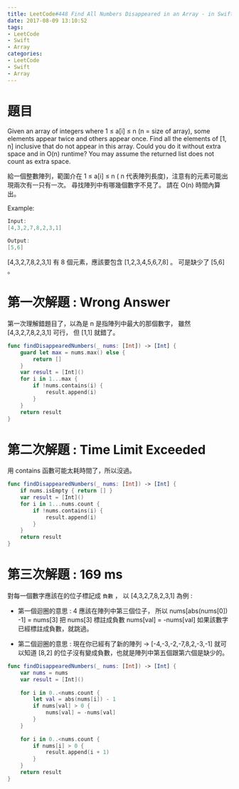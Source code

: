 ```yaml
---
title: LeetCode#448 Find All Numbers Disappeared in an Array - in Swift
date: 2017-08-09 13:10:52
tags:
- LeetCode
- Swift
- Array
categories: 
- LeetCode
- Swift
- Array
---
```



# 題目
Given an array of integers where 1 ≤ a[i] ≤ n (n = size of array), some elements appear twice and others appear once.
Find all the elements of [1, n] inclusive that do not appear in this array.
Could you do it without extra space and in O(n) runtime? You may assume the returned list does not count as extra space.

給一個整數陣列，範圍介在 1 ≤ a[i] ≤ n ( n 代表陣列長度)，注意有的元素可能出現兩次有一只有一次。
尋找陣列中有哪幾個數字不見了。 請在 O(n) 時間內算出。



Example:
``` swift
Input:
[4,3,2,7,8,2,3,1]

Output:
[5,6]
```

[4,3,2,7,8,2,3,1] 有 8 個元素，應該要包含 [1,2,3,4,5,6,7,8] 。
可是缺少了 [5,6] 。


# 第一次解題 : Wrong Answer
第一次理解錯題目了，以為是 n 是指陣列中最大的那個數字，
雖然 [4,3,2,7,8,2,3,1] 可行， 但 [1,1] 就錯了。


``` swift
func findDisappearedNumbers(_ nums: [Int]) -> [Int] {
    guard let max = nums.max() else {
        return []
    }
    var result = [Int]()
    for i in 1...max {
        if !nums.contains(i) {
            result.append(i)
        }
    }
    return result
}
```


# 第二次解題 : Time Limit Exceeded
用 contains 函數可能太耗時間了，所以沒過。

``` swift
func findDisappearedNumbers(_ nums: [Int]) -> [Int] {
    if nums.isEmpty { return [] }
    var result = [Int]()
    for i in 1...nums.count {
        if !nums.contains(i) {
            result.append(i)
        }
    }
    return result
}
```


# 第三次解題 : 169 ms
對每一個數字應該在的位子標記成 `負數` ， 以 [4,3,2,7,8,2,3,1] 為例 :
 
* 第一個迴圈的意思 :
4 應該在陣列中第三個位子， 所以 nums[abs(nums[0]) -1] = nums[3]
把 nums[3] 標註成負數 nums[val] = -nums[val]
如果該數字已經標註成負數，就跳過。


* 第二個迴圈的意思 :
現在你已經有了新的陣列 -> [-4,-3,-2,-7,8,2,-3,-1]
就可以知道 [8,2] 的位子沒有變成負數，也就是陣列中第五個跟第六個是缺少的。

``` swift
func findDisappearedNumbers(_ nums: [Int]) -> [Int] {
    var nums = nums
    var result = [Int]()
    
    for i in 0..<nums.count {
        let val = abs(nums[i]) - 1
        if nums[val] > 0 {
            nums[val] = -nums[val]
        }
    }
    
    for i in 0..<nums.count {
        if nums[i] > 0 {
            result.append(i + 1)
        }
    }
    return result
}
```






